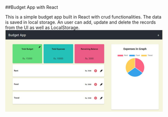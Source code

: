 ##Budget App with React

This is a simple budget app built in React with crud functionalities. The data is saved in local storage. An user can add, update and delete the records from the UI as well as LocalStorage.
![Snapshot of the app](images/budget.JPG)
